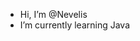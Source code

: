 - Hi, I’m @Nevelis
- I’m currently learning Java

<!---
Nedelis/Nedelis is a ✨ special ✨ repository because its `README.md` (this file) appears on your GitHub profile.
You can click the Preview link to take a look at your changes.
--->
